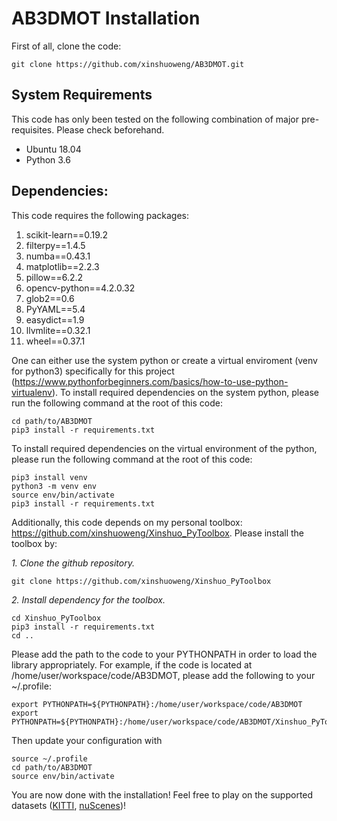 # AB3DMOT Installation

First of all, clone the code:
~~~shell
git clone https://github.com/xinshuoweng/AB3DMOT.git
~~~

## System Requirements

This code has only been tested on the following combination of major pre-requisites. Please check beforehand.

* Ubuntu 18.04
* Python 3.6

## Dependencies:

This code requires the following packages:
1. scikit-learn==0.19.2
2. filterpy==1.4.5
3. numba==0.43.1
4. matplotlib==2.2.3
5. pillow==6.2.2
6. opencv-python==4.2.0.32
7. glob2==0.6
8. PyYAML==5.4
9. easydict==1.9
10. llvmlite==0.32.1 			
11. wheel==0.37.1

One can either use the system python or create a virtual enviroment (venv for python3) specifically for this project (https://www.pythonforbeginners.com/basics/how-to-use-python-virtualenv). To install required dependencies on the system python, please run the following command at the root of this code:
```
cd path/to/AB3DMOT
pip3 install -r requirements.txt
```
To install required dependencies on the virtual environment of the python, please run the following command at the root of this code:

```
pip3 install venv
python3 -m venv env
source env/bin/activate
pip3 install -r requirements.txt
```

Additionally, this code depends on my personal toolbox: https://github.com/xinshuoweng/Xinshuo_PyToolbox. Please install the toolbox by:

*1. Clone the github repository.*
~~~shell
git clone https://github.com/xinshuoweng/Xinshuo_PyToolbox
~~~

*2. Install dependency for the toolbox.*
~~~shell
cd Xinshuo_PyToolbox
pip3 install -r requirements.txt
cd ..
~~~

Please add the path to the code to your PYTHONPATH in order to load the library appropriately. For example, if the code is located at /home/user/workspace/code/AB3DMOT, please add the following to your ~/.profile:
```
export PYTHONPATH=${PYTHONPATH}:/home/user/workspace/code/AB3DMOT
export PYTHONPATH=${PYTHONPATH}:/home/user/workspace/code/AB3DMOT/Xinshuo_PyToolbox
```
Then update your configuration with
```
source ~/.profile
cd path/to/AB3DMOT
source env/bin/activate
```
You are now done with the installation! Feel free to play on the supported datasets ([KITTI](/docs/KITTI.md), [nuScenes](docs/nuScenes.md))!
